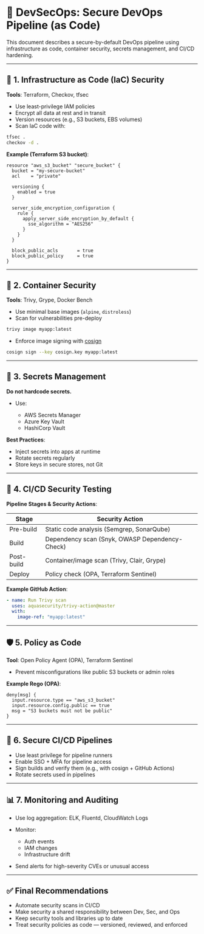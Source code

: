 # 🔐 DevSecOps: Secure DevOps Pipeline (as Code)

This document describes a secure-by-default DevOps pipeline using infrastructure as code, container security, secrets management, and CI/CD hardening.

---

## 🧱 1. Infrastructure as Code (IaC) Security

**Tools**: Terraform, Checkov, tfsec

- Use least-privilege IAM policies
- Encrypt all data at rest and in transit
- Version resources (e.g., S3 buckets, EBS volumes)
- Scan IaC code with:

```bash
tfsec .
checkov -d .
```

**Example (Terraform S3 bucket)**:

```hcl
resource "aws_s3_bucket" "secure_bucket" {
  bucket = "my-secure-bucket"
  acl    = "private"

  versioning {
    enabled = true
  }

  server_side_encryption_configuration {
    rule {
      apply_server_side_encryption_by_default {
        sse_algorithm = "AES256"
      }
    }
  }

  block_public_acls       = true
  block_public_policy     = true
}
```

---

## 🐳 2. Container Security

**Tools**: Trivy, Grype, Docker Bench

- Use minimal base images (`alpine`, `distroless`)
- Scan for vulnerabilities pre-deploy

```bash
trivy image myapp:latest
```

- Enforce image signing with [cosign](https://github.com/sigstore/cosign)

```bash
cosign sign --key cosign.key myapp:latest
```

---

## 🔐 3. Secrets Management

**Do not hardcode secrets.**

- Use:

  - AWS Secrets Manager
  - Azure Key Vault
  - HashiCorp Vault

**Best Practices**:

- Inject secrets into apps at runtime
- Rotate secrets regularly
- Store keys in secure stores, not Git

---

## 🧪 4. CI/CD Security Testing

**Pipeline Stages & Security Actions**:

| Stage      | Security Action                                |
| ---------- | ---------------------------------------------- |
| Pre-build  | Static code analysis (Semgrep, SonarQube)      |
| Build      | Dependency scan (Snyk, OWASP Dependency-Check) |
| Post-build | Container/image scan (Trivy, Clair, Grype)     |
| Deploy     | Policy check (OPA, Terraform Sentinel)         |

**Example GitHub Action**:

```yaml
- name: Run Trivy scan
  uses: aquasecurity/trivy-action@master
  with:
    image-ref: "myapp:latest"
```

---

## 🛡️ 5. Policy as Code

**Tool**: Open Policy Agent (OPA), Terraform Sentinel

- Prevent misconfigurations like public S3 buckets or admin roles

**Example Rego (OPA)**:

```rego
deny[msg] {
  input.resource.type == "aws_s3_bucket"
  input.resource.config.public == true
  msg = "S3 buckets must not be public"
}
```

---

## 🚧 6. Secure CI/CD Pipelines

- Use least privilege for pipeline runners
- Enable SSO + MFA for pipeline access
- Sign builds and verify them (e.g., with cosign + GitHub Actions)
- Rotate secrets used in pipelines

---

## 📊 7. Monitoring and Auditing

- Use log aggregation: ELK, Fluentd, CloudWatch Logs
- Monitor:

  - Auth events
  - IAM changes
  - Infrastructure drift

- Send alerts for high-severity CVEs or unusual access

---

## ✅ Final Recommendations

- Automate security scans in CI/CD
- Make security a shared responsibility between Dev, Sec, and Ops
- Keep security tools and libraries up to date
- Treat security policies as code — versioned, reviewed, and enforced
